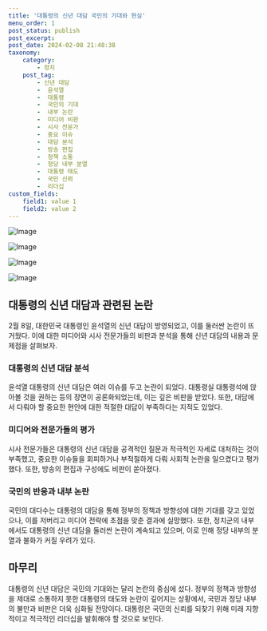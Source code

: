 ```yaml
---
title: '대통령의 신년 대담 국민의 기대와 현실'
menu_order: 1
post_status: publish
post_excerpt: 
post_date: 2024-02-08 21:48:38
taxonomy:
    category:
        - 정치
    post_tag:
        - 신년 대담
        -  윤석열
        -  대통령
        -  국민의 기대
        -  내부 논란
        -  미디어 비판
        -  시사 전문가
        -  중요 이슈
        -  대담 분석
        -  방송 편집
        -  정책 소통
        -  정당 내부 분열
        -  대통령 태도
        -  국민 신뢰
        -  리더십
custom_fields:
    field1: value 1
    field2: value 2
---
```


![Image](https://imgnews.pstatic.net/image/308/2024/02/08/0000034264_002_20240208191401387.jpg?type=w647)

![Image](https://imgnews.pstatic.net/image/308/2024/02/08/0000034264_003_20240208191401419.jpg?type=w647)

![Image](https://imgnews.pstatic.net/image/308/2024/02/08/0000034264_001_20240208191401333.jpg?type=w647)

![Image](https://imgnews.pstatic.net/image/308/2024/02/08/0000034264_004_20240208191401467.jpg?type=w647)

## 대통령의 신년 대담과 관련된 논란
2월 8일, 대한민국 대통령인 윤석열의 신년 대담이 방영되었고, 이를 둘러싼 논란이 뜨거웠다. 이에 대한 미디어와 시사 전문가들의 비판과 분석을 통해 신년 대담의 내용과 문제점을 살펴보자.
### 대통령의 신년 대담 분석
윤석열 대통령의 신년 대담은 여러 이슈를 두고 논란이 되었다. 대통령실 대통령석에 앉아볼 것을 권하는 등의 장면이 공론화되었는데, 이는 깊은 비판을 받았다. 또한, 대담에서 다뤄야 할 중요한 현안에 대한 적절한 대답이 부족하다는 지적도 있었다.
### 미디어와 전문가들의 평가
시사 전문가들은 대통령의 신년 대담을 공격적인 질문과 적극적인 자세로 대처하는 것이 부족했고, 중요한 이슈들을 회피하거나 부적절하게 다뤄 사회적 논란을 일으켰다고 평가했다. 또한, 방송의 편집과 구성에도 비판이 쏟아졌다.
### 국민의 반응과 내부 논란
국민의 대다수는 대통령의 대담을 통해 정부의 정책과 방향성에 대한 기대를 갖고 있었으나, 이를 저버리고 미디어 전략에 초점을 맞춘 결과에 실망했다. 또한, 정치군의 내부에서도 대통령의 신년 대담을 둘러싼 논란이 계속되고 있으며, 이로 인해 정당 내부의 분열과 불화가 커질 우려가 있다.
## 마무리
대통령의 신년 대담은 국민의 기대와는 달리 논란의 중심에 섰다. 정부의 정책과 방향성을 제대로 소통하지 못한 대통령의 태도와 논란이 깊어지는 상황에서, 국민과 정당 내부의 불만과 비판은 더욱 심화될 전망이다. 대통령은 국민의 신뢰를 되찾기 위해 미래 지향적이고 적극적인 리더십을 발휘해야 할 것으로 보인다.

